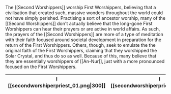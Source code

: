 The [[Second Worshippers]] worship First Worshippers, believing that a civilisation that created such, massive wonders throughout the world could not have simply perished. Practising a sort of ancestor worship, many of the [[Second Worshippers]] don't actually believe that the long-gone First Worshippers can hear their prayers or are active in world affairs. As such, the prayers of the [[Second Worshippers]] are more of a type of meditation with their faith focused around societal development in preparation for the return of the First Worshippers. Others, though, seek to emulate the the original faith of the First Worshippers, claiming that they worshipped the Solar Crystal, and thus do so as well. Because of this, many believe that they are essentially worshippers of [[An-Nur]], just with a more pronounced focused on the First Worshippers.

| ![[secondworshiperpriest_01.png\|300]] | ![[secondworshiperpriest_02.png\|300]] |
| ---- | ---- |

